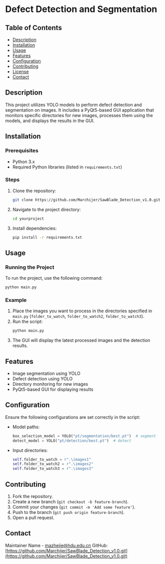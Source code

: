 # Defect Detection and Segmentation

## Table of Contents
- [Description](#description)
- [Installation](#installation)
- [Usage](#usage)
- [Features](#features)
- [Configuration](#configuration)
- [Contributing](#contributing)
- [License](#license)
- [Contact](#contact)

## Description

This project utilizes YOLO models to perform defect detection and segmentation on images. It includes a PyQt5-based GUI application that monitors specific directories for new images, processes them using the models, and displays the results in the GUI.

## Installation

### Prerequisites
- Python 3.x
- Required Python libraries (listed in `requirements.txt`)

### Steps
1. Clone the repository:
   ```sh
   git clone https://github.com/Marchijer/SawBlade_Detection_v1.0.git

2. Navigate to the project directory:
   ```sh
   cd yourproject
   ```
3. Install dependencies:
   ```sh
   pip install -r requirements.txt
   ```

## Usage

### Running the Project
To run the project, use the following command:
```sh
python main.py
```

### Example
1. Place the images you want to process in the directories specified in `main.py` (`folder_to_watch`, `folder_to_watch2`, `folder_to_watch3`).
2. Run the script:
   ```sh
   python main.py
   ```
3. The GUI will display the latest processed images and the detection results.

## Features
- Image segmentation using YOLO
- Defect detection using YOLO
- Directory monitoring for new images
- PyQt5-based GUI for displaying results

## Configuration
Ensure the following configurations are set correctly in the script:

- Model paths:
  ```python
  box_selection_model = YOLO("pt/segmentation/best.pt")  # segment
  detect_model = YOLO("pt/detection/best.pt")  # detect
  ```
- Input directories:
  ```python
  self.folder_to_watch = r".\images1"
  self.folder_to_watch2 = r".\images2"
  self.folder_to_watch3 = r".\images3"
  ```

## Contributing
1. Fork the repository.
2. Create a new branch (`git checkout -b feature-branch`).
3. Commit your changes (`git commit -m 'Add some feature'`).
4. Push to the branch (`git push origin feature-branch`).
5. Open a pull request.

## Contact
Maintainer Name - [mazhejie@hdu.edu.cn](mailto:mazhejie@hdu.edu.cn)
GitHub: [https://github.com/Marchijer/SawBlade_Detection_v1.0.git](https://github.com/Marchijer/SawBlade_Detection_v1.0.git)

